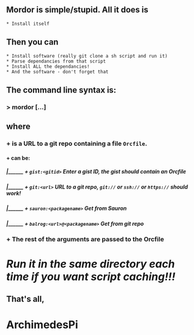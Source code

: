 ## Mordor is simple/stupid. All it does is 
	* Install itself
## Then you can
	* Install software (really git clone a sh script and run it)
	* Parse dependancies from that script
	* Install ALL the dependancies!
	* And the software - don't forget that
## The command line syntax is:
### > mordor <url> [...]
## where
###	+ <url> is a URL to a git repo containing a file `Orcfile`.
####		+ <url> can be:
#####		|______ + `gist:<gitid>` Enter a gist ID, the gist should contain an Orcfile
#####		|______ + `git:<url>`	URL to a git repo, `git://` or `ssh://` or `https://` should work!
#####		|______ + `sauron:<packagename>` Get <packagename> from Sauron
#####		|______ + `balrog:<url>@<packagename>` Get <packagename> from git repo <url>
###	+ The rest of the arguments are passed to the Orcfile

# *Run it in the same directory each time if you want script caching!!!*

##   That's all,
#	ArchimedesPi
